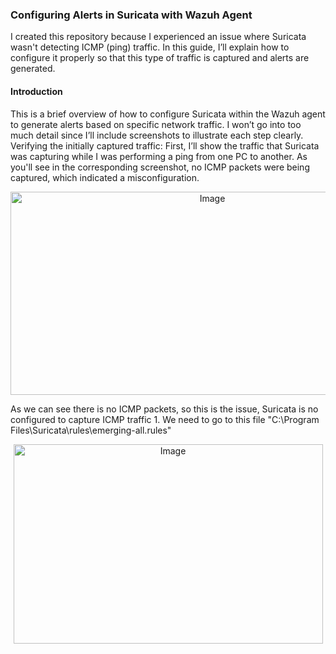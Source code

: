 ### Configuring Alerts in Suricata with Wazuh Agent
I created this repository because I experienced an issue where Suricata wasn't detecting ICMP (ping) traffic. In this guide, I’ll explain how to configure it properly so that this type of traffic is captured and alerts are generated.
#### Introduction
This is a brief overview of how to configure Suricata within the Wazuh agent to generate alerts based on specific network traffic. I won’t go into too much detail since I’ll include screenshots to illustrate each step clearly.
Verifying the initially captured traffic:
First, I’ll show the traffic that Suricata was capturing while I was performing a ping from one PC to another. As you'll see in the corresponding screenshot, no ICMP packets were being captured, which indicated a misconfiguration.
<p align="center">
  <img width="630" height="325" src="https://github.com/user-attachments/assets/fc659d8e-0e99-4667-9d8a-0d6b6cffcb81" alt="Image" />
</p>
As we can see there is no ICMP packets, so this is the issue, Suricata is no configured to capture ICMP traffic
1. We need to go to this file "C:\Program Files\Suricata\rules\emerging-all.rules"
<p align="center">
  <img width="495" height="319,8" alt="Image" src="https://github.com/user-attachments/assets/7943cd62-a5d7-461d-a76e-2799b6fef849" />
</p>
